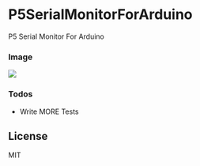 # P5SerialMonitorForArduino

P5 Serial Monitor For Arduino

### Image

![](doc/ss.png)

### Todos

 - Write MORE Tests

License
----

MIT



